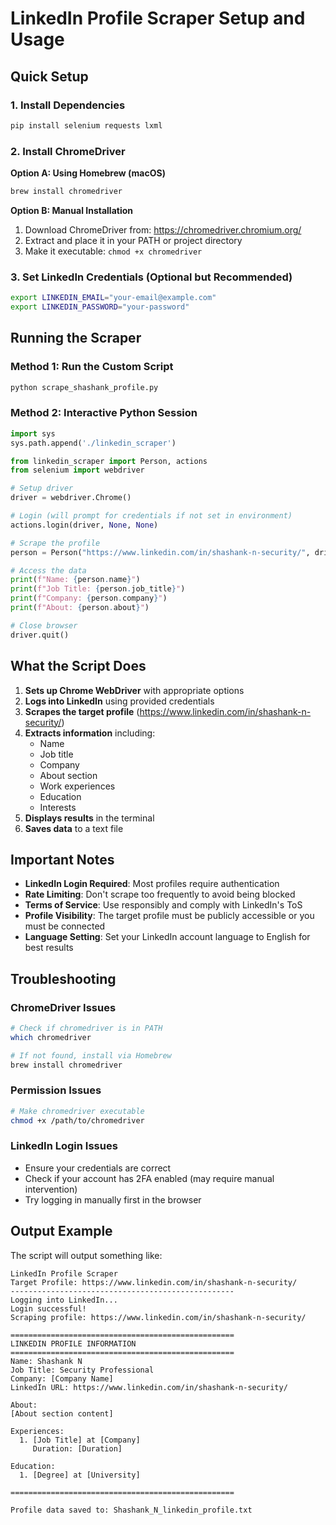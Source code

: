 # LinkedIn Profile Scraper Setup and Usage

## Quick Setup

### 1. Install Dependencies
```bash
pip install selenium requests lxml
```

### 2. Install ChromeDriver

**Option A: Using Homebrew (macOS)**
```bash
brew install chromedriver
```

**Option B: Manual Installation**
1. Download ChromeDriver from: https://chromedriver.chromium.org/
2. Extract and place it in your PATH or project directory
3. Make it executable: `chmod +x chromedriver`

### 3. Set LinkedIn Credentials (Optional but Recommended)
```bash
export LINKEDIN_EMAIL="your-email@example.com"
export LINKEDIN_PASSWORD="your-password"
```

## Running the Scraper

### Method 1: Run the Custom Script
```bash
python scrape_shashank_profile.py
```

### Method 2: Interactive Python Session
```python
import sys
sys.path.append('./linkedin_scraper')

from linkedin_scraper import Person, actions
from selenium import webdriver

# Setup driver
driver = webdriver.Chrome()

# Login (will prompt for credentials if not set in environment)
actions.login(driver, None, None)

# Scrape the profile
person = Person("https://www.linkedin.com/in/shashank-n-security/", driver=driver)

# Access the data
print(f"Name: {person.name}")
print(f"Job Title: {person.job_title}")
print(f"Company: {person.company}")
print(f"About: {person.about}")

# Close browser
driver.quit()
```

## What the Script Does

1. **Sets up Chrome WebDriver** with appropriate options
2. **Logs into LinkedIn** using provided credentials
3. **Scrapes the target profile** (https://www.linkedin.com/in/shashank-n-security/)
4. **Extracts information** including:
   - Name
   - Job title
   - Company
   - About section
   - Work experiences
   - Education
   - Interests
5. **Displays results** in the terminal
6. **Saves data** to a text file

## Important Notes

- **LinkedIn Login Required**: Most profiles require authentication
- **Rate Limiting**: Don't scrape too frequently to avoid being blocked
- **Terms of Service**: Use responsibly and comply with LinkedIn's ToS
- **Profile Visibility**: The target profile must be publicly accessible or you must be connected
- **Language Setting**: Set your LinkedIn account language to English for best results

## Troubleshooting

### ChromeDriver Issues
```bash
# Check if chromedriver is in PATH
which chromedriver

# If not found, install via Homebrew
brew install chromedriver
```

### Permission Issues
```bash
# Make chromedriver executable
chmod +x /path/to/chromedriver
```

### LinkedIn Login Issues
- Ensure your credentials are correct
- Check if your account has 2FA enabled (may require manual intervention)
- Try logging in manually first in the browser

## Output Example

The script will output something like:
```
LinkedIn Profile Scraper
Target Profile: https://www.linkedin.com/in/shashank-n-security/
--------------------------------------------------
Logging into LinkedIn...
Login successful!
Scraping profile: https://www.linkedin.com/in/shashank-n-security/

==================================================
LINKEDIN PROFILE INFORMATION
==================================================
Name: Shashank N
Job Title: Security Professional
Company: [Company Name]
LinkedIn URL: https://www.linkedin.com/in/shashank-n-security/

About:
[About section content]

Experiences:
  1. [Job Title] at [Company]
     Duration: [Duration]

Education:
  1. [Degree] at [University]

==================================================

Profile data saved to: Shashank_N_linkedin_profile.txt
```